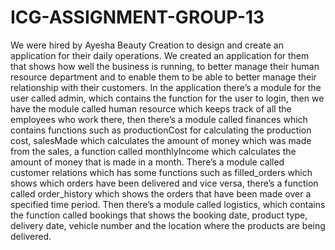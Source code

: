 # ICG-ASSIGNMENT-GROUP-13
We were hired by Ayesha Beauty Creation to design and create an application for their daily operations. We created an application for them that shows how well the business is running, to better manage their human resource department and to enable them to be able to better manage their relationship with their customers. In the application there’s a module for the user called admin, which contains the function for the user to login, then we have the module called human resource which keeps track of all the employees who work there, then there’s a module called finances which contains functions such as productionCost for calculating the production cost, salesMade which calculates the amount of money which was made from the sales, a function called monthlyIncome which calculates the amount of money that is made in a month. There’s a module called customer relations which has some functions such as filled_orders which shows which orders have been delivered and vice versa, there’s a function called order_history which shows the orders that have been made over a specified time period. Then there’s a module called logistics, which contains the function called bookings that shows the booking date, product type, delivery date, vehicle number and the location where the products are being delivered.
